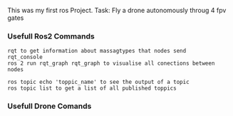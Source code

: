 This was my first ros Project. 
Task: Fly a drone autonomously throug 4 fpv gates 

### Usefull Ros2 Commands ###
    rqt to get information about massagtypes that nodes send 
    rqt_console 
    ros 2 run rqt_graph rqt_graph to visualise all conections between nodes 

    ros topic echo 'toppic_name' to see the output of a topic
    ros topic list to get a list of all published toppics 



### Usefull Drone Comands ### 

